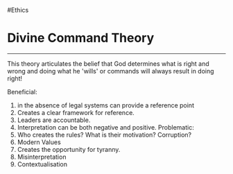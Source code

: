#Ethics
# Divine Command Theory 
--- 
This theory articulates the belief that God determines what is right and wrong and doing what he 'wills' or commands will always result in doing right!

Beneficial:
1. in the absence of legal systems can provide a reference point
2. Creates a clear framework for reference. 
3. Leaders are accountable. 
4. Interpretation can be both negative and positive. 
Problematic:
1. Who creates the rules? What is their motivation? Corruption?
2. Modern Values
3. Creates the opportunity for tyranny. 
4. Misinterpretation
5. Contextualisation